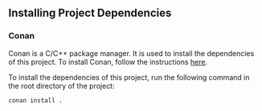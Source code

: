 ## Installing Project Dependencies

### Conan
Conan is a C/C++ package manager. It is used to install the dependencies of this project. To install Conan, follow the instructions [here](https://docs.conan.io/en/latest/installation.html).

To install the dependencies of this project, run the following command in the root directory of the project:
```
conan install .
```
